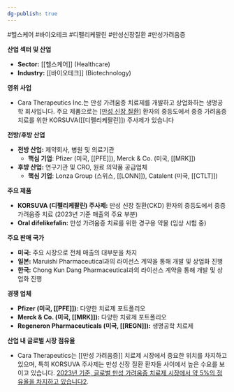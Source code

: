 ```yaml
---
dg-publish: true
---
```

#헬스케어 #바이오테크 #디펠리케팔린 #만성신장질환 #만성가려움증


**산업 섹터 및 산업**

- **Sector:** [[헬스케어]] (Healthcare)
- **Industry:** [[바이오테크]] (Biotechnology)

**영위 사업** 
- Cara Therapeutics Inc.는 만성 가려움증 치료제를 개발하고 상업화하는 생명공학 회사입니다. 주요 제품으로는 [[만성 신장 질환]](CKD) 환자의 중등도에서 중증 가려움증 치료를 위한 KORSUVA([[디펠리케팔린]]) 주사제가 있습니다

**전방/후방 산업**

- **전방 산업:** 제약회사, 병원 및 의료기관
    - **핵심 기업**: Pfizer (미국, [[PFE]]), Merck & Co. (미국, [[MRK]])
- **후방 산업:** 연구기관 및 CRO, 원료 의약품 공급업체
    - **핵심 기업**: Lonza Group (스위스, [[LONN]]), Catalent (미국, [[CTLT]])

**주요 제품**

- **KORSUVA (디펠리케팔린) 주사제:** 만성 신장 질환(CKD) 환자의 중등도에서 중증 가려움증 치료 (2023년 기준 매출의 주요 부분)
- **Oral difelikefalin:** 만성 가려움증 치료를 위한 경구용 약물 (임상 시험 중)

**주요 판매 국가**

- **미국:** 주요 시장으로 전체 매출의 대부분을 차지
- **일본:** Maruishi Pharmaceutical과의 라이선스 계약을 통해 개발 및 상업화 진행
- **한국:** Chong Kun Dang Pharmaceutical과의 라이선스 계약을 통해 개발 및 상업화 진행

**경쟁 업체**

- **Pfizer (미국, [[PFE]]):** 다양한 치료제 포트폴리오
- **Merck & Co. (미국, [[MRK]]):** 다양한 치료제 포트폴리오
- **Regeneron Pharmaceuticals (미국, [[REGN]]):** 생명공학 치료제

**산업 내 글로벌 시장 점유율** 
- Cara Therapeutics는 [[만성 가려움증]] 치료제 시장에서 중요한 위치를 차지하고 있으며, 특히 KORSUVA 주사제는 만성 신장 질환 환자들 사이에서 높은 수요를 보이고 있습니다. [2023년 기준, 글로벌 만성 가려움증 치료제 시장에서 약 5%의 점유율을 차지하고 있습니다](https://www.google.com/finance/quote/CARA:NASDAQ)[2](https://www.google.com/finance/quote/CARA:NASDAQ).